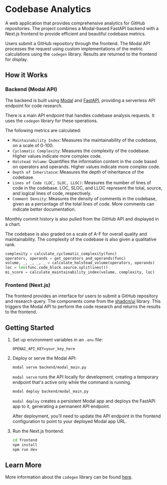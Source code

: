 # Codebase Analytics

A web application that provides comprehensive analytics for GitHub repositories.  The project combines a Modal-based FastAPI backend with a Next.js frontend to provide efficient and beautiful codebase metrics.

Users submit a GitHub repository through the frontend. The Modal API processes the request using custom implementations of the metric calculations using the `codegen` library. Results are returned to the frontend for display.

## How it Works

### Backend (Modal API)

The backend is built using [Modal](https://modal.com/) and [FastAPI](https://fastapi.tiangolo.com/), providing a serverless API endpoint for code research.

There is a main API endpoint that handles codebase analysis requests. It uses the `codegen` library for these operations.

The following metrics are calculated:
- `Maintainability Index`: Measures the maintainability of the codebase, on a scale of 0-100.
- `Cyclomatic Complexity`: Measures the complexity of the codebase. Higher values indicate more complex code.
- `Halstead Volume`: Quantifies the information content in the code based on operators and operands. Higher values indicate more complex code.
- `Depth of Inheritance`: Measures the depth of inheritance of the codebase.
- `Lines of Code (LOC, SLOC, LLOC)`: Measures the number of lines of code in the codebase. LOC, SLOC, and LLOC represent the total, source, and logical lines of code, respectively. 
- `Comment Density`: Measures the density of comments in the codebase, given as a percentage of the total lines of code. More comments can indicate better documentation.

Monthly commit history is also pulled from the GitHub API and displayed in a chart.

The codebase is also graded on a scale of A-F for overall quality and maintainability. The complexity of the codebase is also given a qualitative rank.

```python
complexity = calculate_cyclomatic_complexity(func)
operators, operands = get_operators_and_operands(func)
volume, _, _, _, _ = calculate_halstead_volume(operators, operands)
loc = len(func.code_block.source.splitlines())
mi_score = calculate_maintainability_index(volume, complexity, loc)
```

### Frontend (Next.js)

The frontend provides an interface for users to submit a GitHub repository and research query. The components come from the [shadcn/ui](https://ui.shadcn.com/) library. This triggers the Modal API to perform the code research and returns the results to the frontend.

## Getting Started

1. Set up environment variables in an `.env` file:
   ```
   OPENAI_API_KEY=your_key_here
   ```

2. Deploy or serve the Modal API:
   ```bash
   modal serve backend/modal_main.py
   ```
   `modal serve` runs the API locally for development, creating a temporary endpoint that's active only while the command is running.
   ```bash
   modal deploy backend/modal_main.py
   ```
   `modal deploy` creates a persistent Modal app and deploys the FastAPI app to it, generating a permanent API endpoint.
   
   After deployment, you'll need to update the API endpoint in the frontend configuration to point to your deployed Modal app URL.

3. Run the Next.js frontend:
   ```bash
   cd frontend
   npm install
   npm run dev
   ```

## Learn More

More information about the `codegen` library can be found [here](https://codegen.com/).
